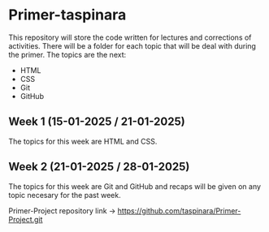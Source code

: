 # Primer-taspinara

This repository will store the code written for lectures and corrections of activities. There will be a folder for each topic that will be deal with during the primer. The topics are the next:
* HTML
* CSS
* Git
* GitHub


## Week 1 (15-01-2025 / 21-01-2025)
The topics for this week are HTML and CSS.

## Week 2 (21-01-2025 / 28-01-2025)
The topics for this week are Git and GitHub and recaps will be given on any topic necesary for the past week.


Primer-Project repository link -> https://github.com/taspinara/Primer-Project.git
